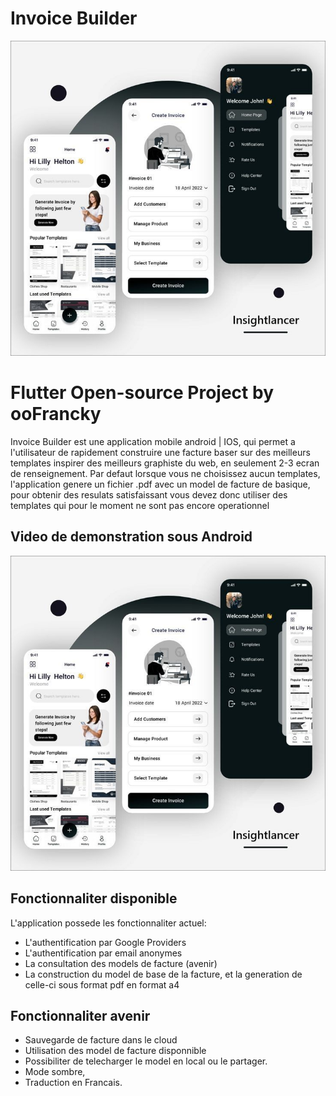 # Invoice Builder 

![Mockup Apps Design](https://github.com/misfit-franck/invoice_builder/blob/main/mockup_inspiration.jpg?raw=true)

# Flutter Open-source Project by ooFrancky
Invoice Builder est une application mobile android | IOS, qui permet a l'utilisateur de rapidement construire une facture baser sur des meilleurs templates inspirer des meilleurs graphiste du web, en seulement 2-3 ecran de renseignement.
Par defaut lorsque vous ne choisissez aucun templates, l'application genere un fichier .pdf avec un model de facture de basique, pour obtenir des resulats satisfaissant vous devez donc utiliser des templates qui pour le moment ne sont pas encore operationnel

## Video de demonstration sous Android
[![Wacth App Demo](https://github.com/misfit-franck/invoice_builder/blob/main/mockup_inspiration.jpg?raw=true)](https://github.com/misfit-franck/invoice_builder/blob/main/invoice_builder_demo.mp4)

## Fonctionnaliter disponible
L'application possede les fonctionnaliter actuel:
- L'authentification par Google Providers
- L'authentification par email anonymes
- La consultation des models de facture (avenir)
- La construction du model de base de la facture, et la generation de celle-ci sous format pdf en format a4
## Fonctionnaliter avenir
- Sauvegarde de facture dans le cloud
- Utilisation des model de facture disponnible
- Possibiliter de telecharger le model en local ou le partager.
- Mode sombre,
- Traduction en Francais.
